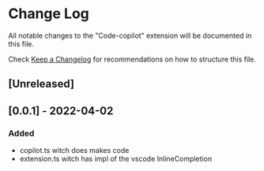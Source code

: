 # Change Log

All notable changes to the "Code-copilot" extension will be documented in this file.

Check [Keep a Changelog](http://keepachangelog.com/) for recommendations on how to structure this file.

## [Unreleased]

## [0.0.1] - 2022-04-02 
### Added 
- copilot.ts witch does makes code 
- extension.ts witch has impl of the vscode InlineCompletion 

